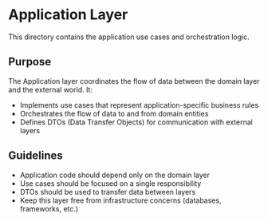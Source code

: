 # Application Layer

This directory contains the application use cases and orchestration logic.

## Purpose

The Application layer coordinates the flow of data between the domain layer and the external world. It:

- Implements use cases that represent application-specific business rules
- Orchestrates the flow of data to and from domain entities
- Defines DTOs (Data Transfer Objects) for communication with external layers

## Guidelines

- Application code should depend only on the domain layer
- Use cases should be focused on a single responsibility
- DTOs should be used to transfer data between layers
- Keep this layer free from infrastructure concerns (databases, frameworks, etc.)
